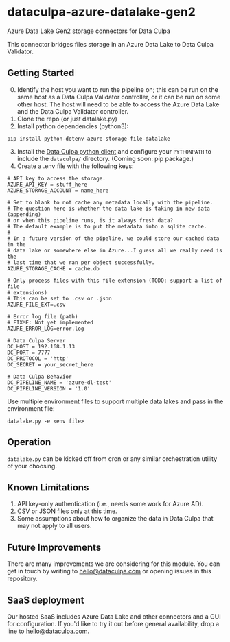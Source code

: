 # dataculpa-azure-datalake-gen2
Azure Data Lake Gen2 storage connectors for Data Culpa

This connector bridges files storage in an Azure Data Lake to Data Culpa Validator.

## Getting Started

0. Identify the host you want to run the pipeline on; this can be run on the same host as a Data Culpa Validator controller, or it can be run on some other host. The host will need to be able to access the Azure Data Lake and the Data Culpa Validator controller.
1. Clone the repo (or just datalake.py)
2. Install python dependencies (python3):

```
pip install python-dotenv azure-storage-file-datalake
```
3. Install the [Data Culpa python client](https://github.com/Data-Culpa/openclients) and configure your ```PYTHONPATH``` to include the ```dataculpa/``` directory.  (Coming soon: pip package.)
4. Create a .env file with the following keys:

```
# API key to access the storage.
AZURE_API_KEY = stuff_here
AZURE_STORAGE_ACCOUNT = name_here
 
# Set to blank to not cache any metadata locally with the pipeline.
# The question here is whether the data lake is taking in new data (appending)
# or when this pipeline runs, is it always fresh data?
# The default example is to put the metadata into a sqlite cache.
# 
# In a future version of the pipeline, we could store our cached data in the 
# data lake or somewhere else in Azure...I guess all we really need is the 
# last time that we ran per object successfully.
AZURE_STORAGE_CACHE = cache.db

# Only process files with this file extension (TODO: support a list of file
# extensions)
# This can be set to .csv or .json
AZURE_FILE_EXT=.csv

# Error log file (path)
# FIXME: Not yet implemented
AZURE_ERROR_LOG=error.log

# Data Culpa Server
DC_HOST = 192.168.1.13
DC_PORT = 7777
DC_PROTOCOL = 'http'
DC_SECRET = your_secret_here

# Data Culpa Behavior
DC_PIPELINE_NAME = 'azure-dl-test'
DC_PIPELINE_VERSION = '1.0'

```

Use multiple environment files to support multiple data lakes and pass in the environment file:

```
datalake.py -e <env file>
```

## Operation

```datalake.py``` can be kicked off from cron or any similar orchestration utility of your choosing.

## Known Limitations

1. API key-only authentication (i.e., needs some work for Azure AD).
2. CSV or JSON files only at this time.
3. Some assumptions about how to organize the data in Data Culpa that may not apply to all users.

## Future Improvements

There are many improvements we are considering for this module. You can get in touch by writing to hello@dataculpa.com or opening issues in this repository.

## SaaS deployment

Our hosted SaaS includes Azure Data Lake and other connectors and a GUI for configuration. If you'd like to try it out before general availability, drop a line to hello@dataculpa.com.
